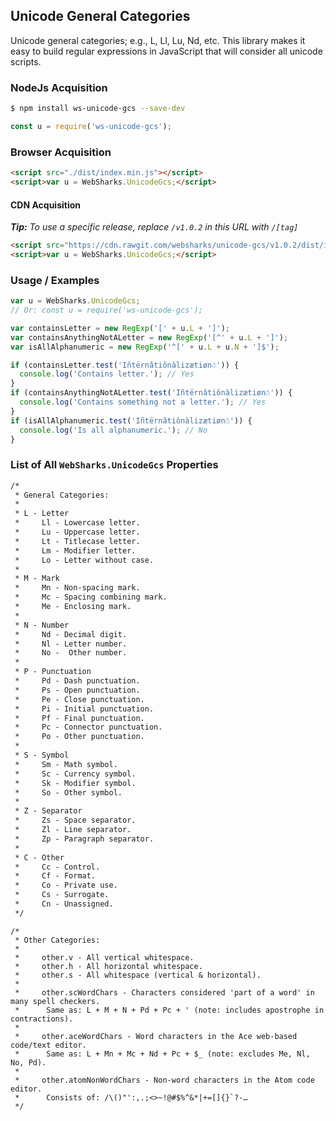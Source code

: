 ## Unicode General Categories

Unicode general categories; e.g., L, Ll, Lu, Nd, etc. This library makes it easy to build regular expressions in JavaScript that will consider all unicode scripts.

### NodeJs Acquisition

```bash
$ npm install ws-unicode-gcs --save-dev
```

```js
const u = require('ws-unicode-gcs');
```

### Browser Acquisition

```html
<script src="./dist/index.min.js"></script>
<script>var u = WebSharks.UnicodeGcs;</script>
```

#### CDN Acquisition

_**Tip:** To use a specific release, replace `/v1.0.2` in this URL with `/[tag]`_

```html
<script src="https://cdn.rawgit.com/websharks/unicode-gcs/v1.0.2/dist/index.min.js"></script>
<script>var u = WebSharks.UnicodeGcs;</script>
```

### Usage / Examples

```js
var u = WebSharks.UnicodeGcs;
// Or: const u = require('ws-unicode-gcs');

var containsLetter = new RegExp('[' + u.L + ']');
var containsAnythingNotALetter = new RegExp('[^' + u.L + ']');
var isAllAlphanumeric = new RegExp('^[' + u.L + u.N + ']$');

if (containsLetter.test('Iñtërnâtiônàlizætiøn☃')) {
  console.log('Contains letter.'); // Yes
}
if (containsAnythingNotALetter.test('Iñtërnâtiônàlizætiøn☃')) {
  console.log('Contains something not a letter.'); // Yes
}
if (isAllAlphanumeric.test('Iñtërnâtiônàlizætiøn☃')) {
  console.log('Is all alphanumeric.'); // No
}
```

### List of All `WebSharks.UnicodeGcs` Properties

```txt
/*
 * General Categories:
 *
 * L - Letter
 *     Ll - Lowercase letter.
 *     Lu - Uppercase letter.
 *     Lt - Titlecase letter.
 *     Lm - Modifier letter.
 *     Lo - Letter without case.
 *
 * M - Mark
 *     Mn - Non-spacing mark.
 *     Mc - Spacing combining mark.
 *     Me - Enclosing mark.
 *
 * N - Number
 *     Nd - Decimal digit.
 *     Nl - Letter number.
 *     No -  Other number.
 *
 * P - Punctuation
 *     Pd - Dash punctuation.
 *     Ps - Open punctuation.
 *     Pe - Close punctuation.
 *     Pi - Initial punctuation.
 *     Pf - Final punctuation.
 *     Pc - Connector punctuation.
 *     Po - Other punctuation.
 *
 * S - Symbol
 *     Sm - Math symbol.
 *     Sc - Currency symbol.
 *     Sk - Modifier symbol.
 *     So - Other symbol.
 *
 * Z - Separator
 *     Zs - Space separator.
 *     Zl - Line separator.
 *     Zp - Paragraph separator.
 *
 * C - Other
 *     Cc - Control.
 *     Cf - Format.
 *     Co - Private use.
 *     Cs - Surrogate.
 *     Cn - Unassigned.
 */
```

```
/*
 * Other Categories:
 *
 *     other.v - All vertical whitespace.
 *     other.h - All horizontal whitespace.
 *     other.s - All whitespace (vertical & horizontal).
 *
 *     other.scWordChars - Characters considered 'part of a word' in many spell checkers.
 *      Same as: L + M + N + Pd + Pc + ' (note: includes apostrophe in contractions).
 *
 *     other.aceWordChars - Word characters in the Ace web-based code/text editor.
 *      Same as: L + Mn + Mc + Nd + Pc + $_ (note: excludes Me, Nl, No, Pd).
 *
 *     other.atomNonWordChars - Non-word characters in the Atom code editor.
 *      Consists of: /\()"':,.;<>~!@#$%^&*|+=[]{}`?-…
 */
```
